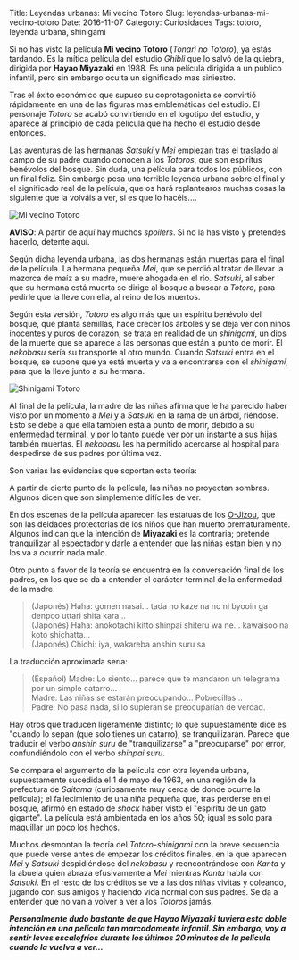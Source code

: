 Title: Leyendas urbanas: Mi vecino Totoro
Slug: leyendas-urbanas-mi-vecino-totoro
Date: 2016-11-07
Category: Curiosidades
Tags: totoro, leyenda urbana, shinigami



Si no has visto la película **Mi vecino Totoro** (*Tonari no Totoro*), ya estás tardando. Es la mítica película del estudio *Ghibli* que lo salvó de la quiebra, dirigida por **Hayao Miyazaki** en 1988. Es una película dirigida a un público infantil, pero sin embargo oculta un significado mas siniestro.

Tras el éxito económico que supuso su coprotagonista se convirtió rápidamente en una de las figuras mas emblemáticas del estudio. El personaje *Totoro* se acabó convirtiendo en el logotipo del estudio, y aparece al principio de cada película que ha hecho el estudio desde entonces.

Las aventuras de las hermanas *Satsuki* y *Mei* empiezan tras el traslado al campo de su padre cuando conocen a los *Totoros*, que son espíritus benévolos del bosque. Sin duda, una película para todos los públicos, con un final feliz. Sin embargo pesa una terrible leyenda urbana sobre el final y el significado real de la película, que os hará replantearos muchas cosas la siguiente que la volváis a ver, si es que lo hacéis....

![Mi vecino Totoro]({static}/images/tonari-no-totoro.jpg)

**AVISO**: A partir de aquí hay muchos *spoilers*. Si no la has visto y pretendes hacerlo, detente aquí.

Según dicha leyenda urbana, las dos hermanas están muertas para el final de la película. La hermana pequeña *Mei*, que se perdió al tratar de llevar la mazorca de maíz a su madre, muere ahogada en el río. *Satsuki*, al saber que su hermana está muerta se dirige al bosque a buscar a *Totoro*, para pedirle que la lleve con ella, al reino de los muertos.

Según esta versión, *Totoro* es algo más que un espíritu benévolo del bosque, que planta semillas, hace crecer los árboles y se deja ver con niños inocentes y puros de corazón; se trata en realidad de un *shinigami*, un dios de la muerte que se aparece a las personas que están a punto de morir. El *nekobasu* sería su transporte al otro mundo. Cuando *Satsuki* entra en el bosque, se supone que ya está muerta y va a encontrarse con el *shinigami*, para que la lleve junto a su hermana.

![Shinigami Totoro]({static}/images/totoro-shinigami.jpg)

Al final de la película, la madre de las niñas afirma que le ha parecido haber visto por un momento a *Mei* y a *Satsuki* en la rama de un árbol, riéndose. Esto se debe a que ella también está a punto de morir, debido a su enfermedad terminal, y por lo tanto puede ver por un instante a sus hijas, también muertas. El *nekobasu* les ha permitido acercarse al hospital para despedirse de sus padres por última vez.

Son varias las evidencias que soportan esta teoría:

A partir de cierto punto de la película, las niñas no proyectan sombras. Algunos dicen que son simplemente difíciles de ver.

En dos escenas de la película aparecen las estatuas de los [O-Jizou](https://es.wikipedia.org/wiki/Ksitigarbha), que son las deidades protectorias de los niños que han muerto prematuramente. Algunos indican que la intención de **Miyazaki** es la contraria; pretende tranquilizar al espectador y darle a entender que las niñas estan bien y no los va a ocurrir nada malo.

Otro punto a favor de la teoría se encuentra en la conversación final de los padres, en los que se da a entender el carácter terminal de la enfermedad de la madre.

> (Japonés) Haha: gomen nasai... tada no kaze na no ni byooin ga denpoo uttari shita kara...  
> (Japonés) Haha: anokotachi kitto shinpai shiteru wa ne... kawaisoo na koto shichatta...  
> (Japonés) Chichi: iya, wakareba anshin suru sa  

La traducción aproximada sería:

> (Español) Madre: Lo siento... parece que te mandaron un telegrama por un simple catarro...  
> Madre: Las niñas se estarán preocupando... Pobrecillas...  
> Padre: No pasa nada, si lo supieran se preocuparían de verdad.

Hay otros que traducen ligeramente distinto; lo que supuestamente dice es "cuando lo sepan (que solo tienes un catarro), se tranquilizarán. Parece que traducir el verbo *anshin suru* de "tranquilizarse" a "preocuparse" por error, confundiéndolo con el verbo *shinpai suru*.

Se compara el argumento de la película con otra leyenda urbana, supuestamente sucedida el 1 de mayo de 1963, en una región de la prefectura de *Saitama* (curiosamente muy cerca de donde ocurre la película); el fallecimiento de una niña pequeña que, tras perderse en el bosque, afirmó en estado de *shock* haber visto el "espíritu de un gato gigante". La película está ambientada en los años 50; igual es solo para maquillar un poco los hechos.

Muchos desmontan la teoría del *Totoro-shinigami* con la breve secuencia que puede verse antes de empezar los créditos finales, en la que aparecen *Mei* y *Satsuki* despidiéndose del *nekobasu* y reencontrándose con *Kanta* y la abuela quien abraza efusivamente a *Mei* mientras *Kanta* habla con *Satsuki*. En el resto de los créditos se ve a las dos niñas vivitas y coleando, jugando con sus amigos y haciendo vida normal con sus padres. Se da a entender que no van a volver a ver a los *Totoros* jamás.

***Personalmente dudo bastante de que Hayao Miyazaki tuviera esta doble intención en una película tan marcadamente infantil. Sin embargo, voy a sentir leves escalofríos durante los últimos 20 minutos de la película cuando la vuelva a ver...***
